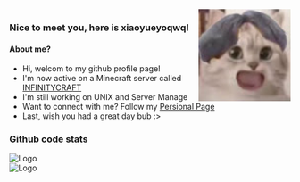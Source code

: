 <img src="/unnamed.jpg" alt="Logo" align="right" width="165">

### Nice to meet you, here is xiaoyueyoqwq!

#### About me?
* Hi, welcom to my github profile page!
* I'm now active on a Minecraft server called [INFINITYCRAFT](https://ifcserver.world/)
* I'm still working on UNIX and Server Manage
* Want to connect with me? Follow my [Persional Page](https://xiaoyueyoqwq.ifcserver.world/)
* Last, wish you had a great day bub :><br>

### Github code stats

<img src="https://github-readme-stats.vercel.app/api?username=xiaoyueyoqwq&show_icons=true&theme=radical" alt="Logo" align="left" width="365">
<img src="https://github-readme-stats.vercel.app/api/top-langs/?username=xiaoyueyoqwq" alt="Logo" align="left" width="365">
